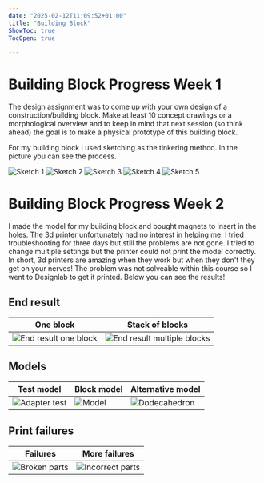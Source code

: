 ```yaml
---
date: "2025-02-12T11:09:52+01:00"
title: "Building Block"
ShowToc: true
TocOpen: true

---
```


# Building Block Progress Week 1
The design assignment was to come up with your own design of a construction/building block. Make at least 10 concept drawings or a morphological overview and to keep in mind that next session (so think ahead) the goal is to make a physical prototype of this building block.

For my building block I used sketching as the tinkering method. In the picture you can see the process.

![Sketch 1](/img/Sketch-1.JPEG)
![Sketch 2](/img/Sketch-2.JPEG)
![Sketch 3](/img/Sketch-3.JPEG)
![Sketch 4](/img/Sketch-4.JPEG)
![Sketch 5](/img/Sketch-5.JPEG)


# Building Block Progress Week 2

I made the model for my building block and bought magnets to insert in the holes. The 3d printer unfortunately had no interest in helping me. I tried troubleshooting for three days but still the problems are not gone. I tried to change multiple settings but the printer could not print the model correctly. In short, 3d printers are amazing when they work but when they don't they get on your nerves! The problem was not solveable within this course so I went to Designlab to get it printed. Below you can see the results!

## End result
| One block| Stack of blocks |
|---------|---------|
| ![End result one block](/img/End-result2.JPEG) | ![End result multiple blocks](/img/End-result1.JPEG) |

## Models
| Test model | Block model | Alternative model |
|---------|---------|---------|
| ![Adapter test](/img/Adapter-test.png) | ![Model](/img/Building-block-model.png)| ![Dodecahedron](/img/Building-block-dodecahedron.png) | 

## Print failures
| Failures | More failures |
|---------|---------|
| ![Broken parts](/img/Print-mess1.jpg) | ![Incorrect parts](/img/Print-mess2.jpg) |